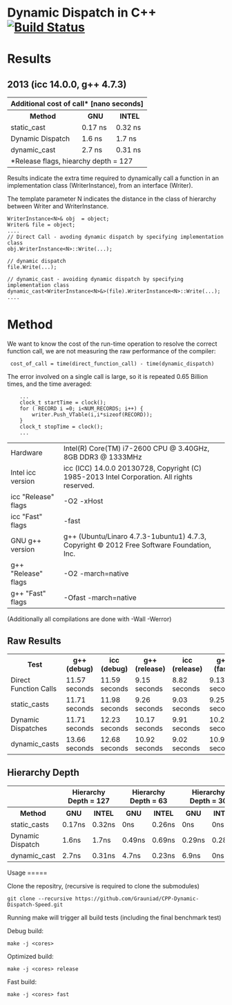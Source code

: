Dynamic Dispatch in C++ [![Build Status](https://travis-ci.org/Grauniad/CPP-Dynamic-Dispatch-Benchmark.png)](https://travis-ci.org/Grauniad/CPP-Dynamic-Dispatch-Benchmark)
=======================================

Results
=======

2013  (icc 14.0.0, g++ 4.7.3)
------------------------------
<table>
<tr>
<th colspan="3"> Additional cost of call* [nano seconds] </th>
</tr>
<tr>
    <th> Method </th> 
    <th> GNU </th> <th> INTEL </th>
</tr>
<tr>
     <td> static_cast </td>      
     <td> 0.17 ns</td> <td> 0.32 ns</td>
</tr>
<tr>
     <td> Dynamic Dispatch </td>  
     <td> 1.6 ns</td> <td> 1.7 ns</td>
</tr>
<tr>
     <td> dynamic_cast </td>      
     <td> 2.7 ns</td> <td> 0.31 ns</td>
</tr>
<tr>
<td colspan="3"> *Release flags, hiearchy depth = 127 </td>
</tr>
</table>


Results indicate the extra time required to dynamically call a function in an implementation class (WriterInstance<N>), from an interface (Writer).

The template parameter N indicates the distance in the class of hierarchy between Writer and WriterInstance.

```
WriterInstance<N>& obj  = object;
Writer& file = object;
....
// Direct Call - avoding dynamic dispatch by specifying implementation class
obj.WriterInstance<N>::Write(...);

// dynamic dispatch
file.Write(...);

// dynamic_cast - avoiding dynamic dispatch by specifying implementation class
dynamic_cast<WriterInstance<N>&>(file).WriterInstance<N>::Write(...);
....
```

Method
======
We want to know the cost of the run-time operation to resolve the correct function call, we are not measuring the raw performance of the compiler:

```
 cost_of_call = time(direct_function_call) - time(dynamic_dispatch)
```

The error involved on a single call is large, so it is repeated 0.65 Billion times, and the time averaged:

```
    ...
    clock_t startTime = clock();
    for ( RECORD i =0; i<NUM_RECORDS; i++) {
        writer.Push_VTable(i,i*sizeof(RECORD));
    }
    clock_t stopTime = clock();
    ...
```

<table>
<tr>
     <td> Hardware </td> <td> Intel(R) Core(TM) i7-2600 CPU @ 3.40GHz, 8GB DDR3 @ 1333MHz </td>
</tr>
<tr>
    <td> Intel icc version  </td> <td> icc (ICC) 14.0.0 20130728, Copyright (C) 1985-2013 Intel Corporation.  All rights reserved.
 </td>
</tr>
<tr>
    <td> icc "Release" flags </td> <td> -O2 -xHost </td>
</tr>
<tr>
    <td> icc "Fast" flags </td> <td> -fast </td>
</tr>

<tr>
     <td> GNU g++ version </td> <td> g++ (Ubuntu/Linaro 4.7.3-1ubuntu1) 4.7.3, Copyright © 2012 Free Software Foundation, Inc. </td>
</tr>
<tr>
    <td> g++ "Release" flags </td> <td> -O2 -march=native </td>
</tr>
<tr>
    <td> g++ "Fast" flags </td> <td> -Ofast -march=native </td>
</tr>
</table>
(Additionally all compilations are done with -Wall -Werror)


Raw Results
-----------

<table>
<tr>
    <th> Test </th> <th> g++ (debug) </th> <th> icc (debug) </th> <th> g++ (release) </th> <th> icc (release) </th>  <th> g++ (fast) </th> <th> icc (fast) </th> 
</tr>
<tr>
    <td> Direct Function Calls </td>  
    <td> 11.57 seconds </td> <td> 11.59 seconds </td> 
    <td> 9.15 seconds </td> <td> 8.82 seconds </td> 
    <td> 9.13 seconds </td> <td> 8.49 seconds </td>
</tr>
<tr>
    <td> static_casts </td>  
    <td> 11.71 seconds </td> <td> 11.98 seconds </td> 
    <td> 9.26 seconds </td> <td> 9.03 seconds </td> 
    <td> 9.25 seconds </td> <td> 9.03 seconds </td>
</tr>
<tr>
    <td> Dynamic Dispatches </td>     
    <td> 11.71 seconds </td> <td> 12.23 seconds </td> 
    <td> 10.17 seconds </td> <td> 9.91 seconds </td> 
    <td> 10.28 seconds </td> <td> 9.96 seconds </td> 
</tr>
<tr>
    <td> dynamic_casts </td>          
    <td> 13.66 seconds </td> <td> 12.68 seconds </td> 
    <td> 10.92 seconds </td> <td> 9.02 seconds </td> 
    <td> 10.99 seconds </td> <td> 9.02 seconds </td>
</tr>
</table>

Hierarchy Depth
-------------------------
<table>
<tr>
<th> </th> 
<th colspan="2"> Hierarchy Depth = 127 </th>
<th colspan="2"> Hierarchy Depth = 63 </th>
<th colspan="2"> Hierarchy Depth = 30 </th>
<th colspan="2"> Hierarchy Depth = 15 </th>
<th colspan="2"> Hierarchy Depth = 7 </th>
</tr>
<tr>
    <th> Method </th> 
    <th> GNU </th> <th> INTEL </th>
    <th> GNU </th> <th> INTEL </th>
    <th> GNU </th> <th> INTEL </th>
    <th> GNU </th> <th> INTEL </th>
    <th> GNU </th> <th> INTEL </th>
</tr>
<tr>
     <td> static_casts </td>      
     <td> 0.17ns </td> <td> 0.32ns </td>
     <td> 0ns </td> <td> 0.26ns </td>
     <td> 0ns </td> <td> 0ns </td>
     <td> 0ns </td> <td> 0ns </td>
     <td> 0ns </td> <td> 0.35ns </td>
</tr>
<tr>
     <td> Dynamic Dispatch </td>  
     <td> 1.6ns </td> <td> 1.7ns </td>
     <td> 0.49ns </td> <td> 0.69ns </td>
     <td> 0.29ns </td> <td> 0.28ns </td>
     <td> 0.58ns </td> <td> 0.83ns </td>
     <td> 0.87ns </td> <td> 1.7ns </td>
</tr>
<tr>
     <td> dynamic_cast </td>      
     <td> 2.7ns </td> <td> 0.31ns </td>
     <td> 4.7ns </td> <td> 0.23ns </td>
     <td> 6.9ns </td> <td> 0ns </td>
     <td> 7.5ns </td> <td> 0.17ns </td>
     <td> 5.5ns </td> <td> 0.66ns </td>
</tr>
</table>
Usage
=====

Clone the repositry, (recursive is required to clone the submodules)

```
git clone --recursive https://github.com/Grauniad/CPP-Dynamic-Dispatch-Speed.git
```

Running make will trigger all build tests (including the final benchmark test)

Debug build:
```
make -j <cores>
```

Optimized build:

```
make -j <cores> release
```

Fast build:

```
make -j <cores> fast
```
